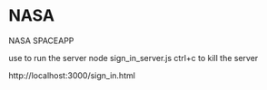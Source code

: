 # NASA
NASA SPACEAPP


use to run the server node sign_in_server.js
ctrl+c to kill the server 

http://localhost:3000/sign_in.html